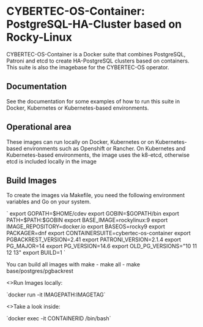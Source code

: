 # CYBERTEC-OS-Container: PostgreSQL-HA-Cluster based on Rocky-Linux

<p>CYBERTEC-OS-Container is a Docker suite that combines PostgreSQL, Patroni and etcd to create HA-PostgreSQL clusters based on containers. This suite is also the imagebase for the CYBERTEC-OS operator.</p>

## Documentation

<p>See the documentation for some examples of how to run this suite in Docker, Kubernetes or Kubernetes-based environments.</p>

## Operational area
<p>These images can run locally on Docker, Kubernetes or on Kubernetes-based environments such as Openshift or Rancher.
On Kubernetes and Kubernetes-based environments, the image uses the k8-etcd, otherwise etcd is included locally in the image</p>

## Build Images

<p>To create the images via Makefile, you need the following environment variables and Go on your system.</p>
`
export GOPATH=$HOME/cdev
export GOBIN=$GOPATH/bin
export PATH=$PATH:$GOBIN
export BASE_IMAGE=rockylinux:9
export IMAGE_REPOSITORY=docker.io
export BASEOS=rocky9
export PACKAGER=dnf
export CONTAINERSUITE=cybertec-os-container
export PGBACKREST_VERSION=2.41
export PATRONI_VERSION=2.1.4
export PG_MAJOR=14
export PG_VERSION=14.6
export OLD_PG_VERSIONS="10 11 12 13"
export BUILD=1
`
<p>You can build all images with make
- make all
- make base/postgres/pgbackrest</p>
<p><>Run Images locally:</p>
`docker run -it IMAGEPATH:IMAGETAG`

<p><>Take a look inside:</p>
`docker exec -it CONTAINERID /bin/bash`